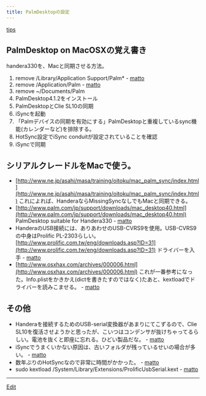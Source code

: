 ```yaml
---
title: PalmDesktopの設定
---
```

[tips](/tips)




## PalmDesktop on MacOSXの覚え書き

handera330を、Macと同期させる方法。

1. remove /Library/Application Support/Palm* - [matto](/matto) 
1. remove /Application/Palm - [matto](/matto) 
1. remove ~/Documents/Palm
1. PalmDesktop4.1.2をインストール
1. PalmDesktopとClie SL10の同期
1. iSyncを起動
  1. 「Palmデバイスの同期を有効にする」PalmDesktopと重複しているsync機能(カレンダーなど)を排除する。
  1. HotSync設定でiSync conduitが設定されていることを確認
1. iSyncで同期

## シリアルクレードルをMacで使う。

* [http://www.ne.jp/asahi/masa/training/oitoku/mac_palm_sync/index.html](http://www.ne.jp/asahi/masa/training/oitoku/mac_palm_sync/index.html) これによれば、HanderaならMissingSyncなしでもMacと同期できる。
* [http://www.palm.com/jp/support/downloads/mac_desktop40.html](http://www.palm.com/jp/support/downloads/mac_desktop40.html) PalmDesktop suitable for Handera330 - [matto](/matto) 
* HanderaのUSB接続には、ありあわせのUSB-CVRS9を使用。USB-CVRS9の中身はProlific PL-2303らしい。 [http://www.prolific.com.tw/eng/downloads.asp?ID=31](http://www.prolific.com.tw/eng/downloads.asp?ID=31) ドライバーを入手 - [matto](/matto) 
* [http://www.osxhax.com/archives/000006.html](http://www.osxhax.com/archives/000006.html) これが一番参考になった。Info.plistをかきかえ(dictを書きたすのではなく)たあと、kextloadでドライバーを読みこませる。 - [matto](/matto) 

## その他

* Handeraを接続するためのUSB-serial変換器があまりにてこずるので、Clie SL10を復活させようかと思ったが、こいつはコンデンサが抜けちゃってるらしい。電池を抜くと即座に忘れる。ひどい製品だな。 - [matto](/matto) 
* iSyncでうまくいかない原因は、古いフォルダが残っているせいの場合が多い。 - [matto](/matto) 
* 数年ぶりのHotSyncなので非常に時間がかかった。 - [matto](/matto) 
* sudo kextload /System/Library/Extensions/ProlificUsbSerial.kext  - [matto](/matto) 
<!--  -->


----

[Edit](https://github.com/vitroid/vitroid.github.io/edit/master/MD/PalmDesktopの設定.md)

